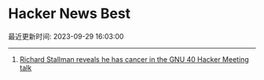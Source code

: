 # Hacker News Best

最近更新时间: 2023-09-29 16:03:00

--- 
1. [Richard Stallman reveals he has cancer in the GNU 40 Hacker Meeting talk](https://audio-video.gnu.org/video/gnu40/rms-gnu40.webm) 

